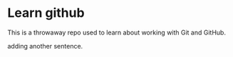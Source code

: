 # Learn github
This is a throwaway repo used to learn about working with Git and GitHub.

adding another sentence.
